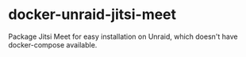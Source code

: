 # docker-unraid-jitsi-meet
Package Jitsi Meet for easy installation on Unraid, which doesn't have docker-compose available.
